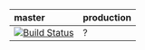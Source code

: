 |master|production|
|:-----|:-----|
|[![Build Status](https://travis-ci.org/mobingilabs/pullr.svg?branch=master)](https://travis-ci.org/mobingilabs/pullr)|?|
